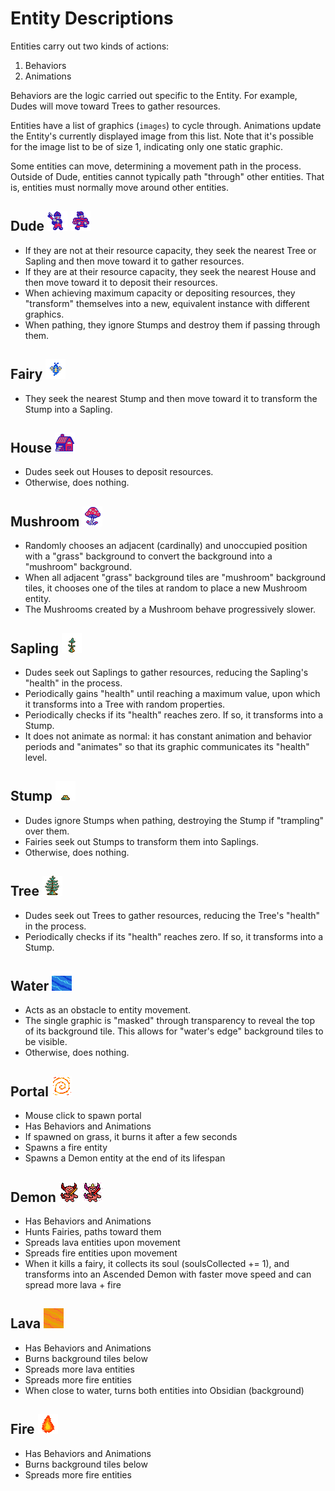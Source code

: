 # Entity Descriptions

Entities carry out two kinds of actions:
1. Behaviors
2. Animations

Behaviors are the logic carried out specific to the Entity. For example, Dudes will move toward Trees to gather resources.

Entities have a list of graphics (`images`) to cycle through.
Animations update the Entity's currently displayed image from this list.
Note that it's possible for the image list to be of size 1, indicating only one static graphic.

Some entities can move, determining a movement path in the process.
Outside of Dude, entities cannot typically path "through" other entities.
That is, entities must normally move around other entities.

## Dude ![Dude Graphic](images/dude/dude1.png) ![Dude Graphic (Carrying)](images/dude/dude_carry1.png)
- If they are not at their resource capacity, they seek the nearest Tree or Sapling and then move toward it to gather resources.
- If they are at their resource capacity, they seek the nearest House and then move toward it to deposit their resources.
- When achieving maximum capacity or depositing resources, they "transform" themselves into a new, equivalent instance with different graphics.
- When pathing, they ignore Stumps and destroy them if passing through them.

## Fairy ![Fairy Graphic](images/fairy/fairy1.png)
- They seek the nearest Stump and then move toward it to transform the Stump into a Sapling.

## House ![House Graphic](images/house.png)
- Dudes seek out Houses to deposit resources.
- Otherwise, does nothing.

## Mushroom ![Mushroom Graphic](images/mushroom.png)
- Randomly chooses an adjacent (cardinally) and unoccupied position with a "grass" background to convert the background into a "mushroom" background.
- When all adjacent "grass" background tiles are "mushroom" background tiles, it chooses one of the tiles at random to place a new Mushroom entity.
- The Mushrooms created by a Mushroom behave progressively slower.

## Sapling ![Sapling Graphic](images/sapling/sapling3.png)
- Dudes seek out Saplings to gather resources, reducing the Sapling's "health" in the process.
- Periodically gains "health" until reaching a maximum value, upon which it transforms into a Tree with random properties.
- Periodically checks if its "health" reaches zero. If so, it transforms into a Stump.
- It does not animate as normal: it has constant animation and behavior periods and "animates" so that its graphic communicates its "health" level.

## Stump ![Stump Graphic](images/stump.png)
- Dudes ignore Stumps when pathing, destroying the Stump if "trampling" over them.
- Fairies seek out Stumps to transform them into Saplings.
- Otherwise, does nothing.

## Tree ![Sapling Graphic](images/tree/tree1.png)
- Dudes seek out Trees to gather resources, reducing the Tree's "health" in the process.
- Periodically checks if its "health" reaches zero. If so, it transforms into a Stump.

## Water ![Water Graphic](images/water_masked.png)
- Acts as an obstacle to entity movement.
- The single graphic is "masked" through transparency to reveal the top of its background tile.
  This allows for "water's edge" background tiles to be visible.
- Otherwise, does nothing.

## Portal ![Portal Graphic](images/handmade/portal1.png)
- Mouse click to spawn portal
- Has Behaviors and Animations
- If spawned on grass, it burns it after a few seconds
- Spawns a fire entity
- Spawns a Demon entity at the end of its lifespan

## Demon ![Demon Graphic](images/handmade/demon1.png) ![Demon Graphic (Ascended)](images/handmade/demon_ascend1.png)
- Has Behaviors and Animations
- Hunts Fairies, paths toward them
- Spreads lava entities upon movement
- Spreads fire entities upon movement
- When it kills a fairy, it collects its soul (soulsCollected += 1),
  and transforms into an Ascended Demon with faster move speed and
  can spread more lava + fire


## Lava ![Lava Graphic](images/handmade/lava1.png)
- Has Behaviors and Animations
- Burns background tiles below
- Spreads more lava entities
- Spreads more fire entities
- When close to water, turns both entities into Obsidian (background)

## Fire ![Fire Graphic](images/opensource/fire1.png)
- Has Behaviors and Animations
- Burns background tiles below
- Spreads more fire entities